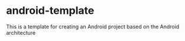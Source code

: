 # android-template
This is a template for creating an Android project based on the Android architecture
